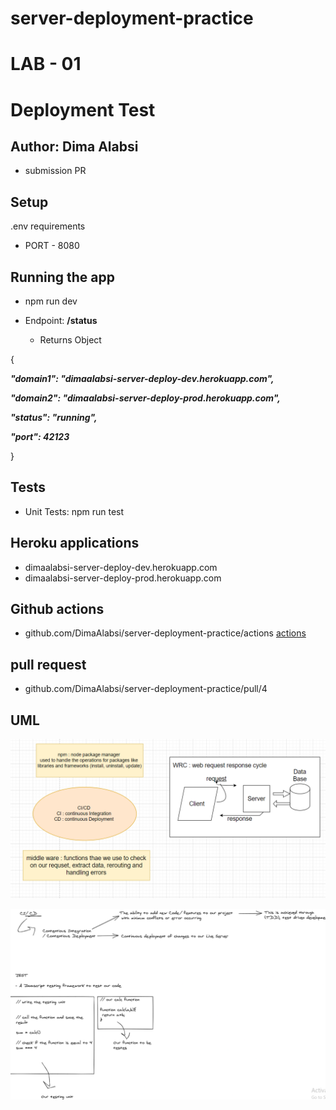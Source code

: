 # server-deployment-practice

# LAB - 01
 # Deployment Test
## Author: Dima Alabsi

* submission PR

## Setup
 .env requirements
* PORT - 8080
## Running the app
* npm run dev

* Endpoint:  **/status** 

    * Returns Object

{

  ***"domain1": "dimaalabsi-server-deploy-dev.herokuapp.com",***

  ***"domain2": "dimaalabsi-server-deploy-prod.herokuapp.com",***

  ***"status": "running",***

  ***"port": 42123***

}


## Tests

* Unit Tests: npm run test


## Heroku applications 

* dimaalabsi-server-deploy-dev.herokuapp.com
* dimaalabsi-server-deploy-prod.herokuapp.com

## Github actions

* github.com/DimaAlabsi/server-deployment-practice/actions
 [actions](https://github.com/DimaAlabsi/server-deployment-practice/actions)  

## pull request

* github.com/DimaAlabsi/server-deployment-practice/pull/4

## UML

![notes](img/notes2.png)

![notes](/img/notes.png)



